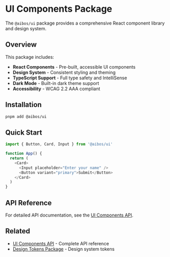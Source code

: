 # UI Components Package

The `@aibos/ui` package provides a comprehensive React component library and design system.

## Overview

This package includes:

- **React Components** - Pre-built, accessible UI components
- **Design System** - Consistent styling and theming
- **TypeScript Support** - Full type safety and IntelliSense
- **Dark Mode** - Built-in dark theme support
- **Accessibility** - WCAG 2.2 AAA compliant

## Installation

```bash
pnpm add @aibos/ui
```

## Quick Start

```typescript
import { Button, Card, Input } from '@aibos/ui'

function App() {
  return (
    <Card>
      <Input placeholder="Enter your name" />
      <Button variant="primary">Submit</Button>
    </Card>
  )
}
```

## API Reference

For detailed API documentation, see the [UI Components API](/api/ui).

## Related

- [UI Components API](/api/ui) - Complete API reference
- [Design Tokens Package](./tokens) - Design system tokens
